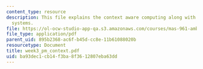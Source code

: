 ```yaml
---
content_type: resource
description: This file explains the context aware computing along with context aware
  systems.
file: https://ol-ocw-studio-app-qa.s3.amazonaws.com/courses/mas-961-ambient-intelligence-spring-2005/ba93dec1cb14f3ba8f3612807eba63dd_week3_pm_context.pdf
file_type: application/pdf
parent_uid: 895b2368-ac6f-b45d-cc8e-11b61088020b
resourcetype: Document
title: week3_pm_context.pdf
uid: ba93dec1-cb14-f3ba-8f36-12807eba63dd
---
```

